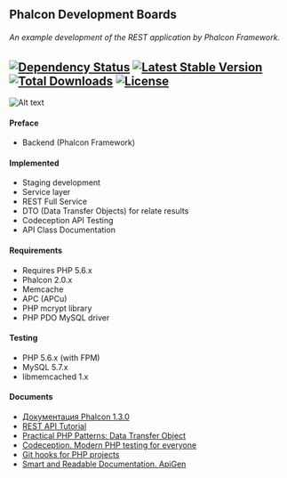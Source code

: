 Phalcon Development Boards
-----------------------
###### An example development of the REST application by Phalcon Framework.

[![Dependency Status](https://www.versioneye.com/user/projects/551dd61652984430c9000004/badge.svg?style=flat)](https://www.versioneye.com/user/projects/551dd61652984430c9000004) [![Latest Stable Version](https://poser.pugx.org/stanislav-web/phalcon-development/v/stable.svg)](https://packagist.org/packages/stanislav-web/phalcon-development) [![Total Downloads](https://poser.pugx.org/stanislav-web/phalcon-development/downloads.svg)](https://packagist.org/packages/stanislav-web/phalcon-development) [![License](https://poser.pugx.org/stanislav-web/phalcon-development/license.svg)](https://packagist.org/packages/stanislav-web/phalcon-development)
-----------------------
![Alt text](http://hsto.org/storage2/f65/3fa/800/f653fa800c35d29e02253b3ab578b99c.png "Phalcon")

#### Preface
* Backend (Phalcon Framework)

#### Implemented
* Staging development
* Service layer
* REST Full Service
* DTO (Data Transfer Objects) for relate results
* Codeception API Testing
* API Class Documentation

#### Requirements 
* Requires PHP 5.6.x
* Phalcon 2.0.x
* Memcache
* APC (APCu)
* PHP mcrypt library
* PHP PDO MySQL driver

#### Testing 
* PHP 5.6.x (with FPM)
* MySQL 5.7.x
* libmemcached 1.x

#### Documents
+ [Документация Phalcon 1.3.0](http://docs.phalconphp.com/ru/latest/index.html)
+ [REST API Tutorial](http://www.restapitutorial.com/)
+ [Practical PHP Patterns: Data Transfer Object](http://css.dzone.com/books/practical-php/practical-php-patterns-data) 
+ [Codeception. Modern PHP testing for everyone](http://codeception.com)
+ [Git hooks for PHP projects](https://github.com/bruli/php-git-hooks)
+ [Smart and Readable Documentation. ApiGen](http://www.apigen.org)
